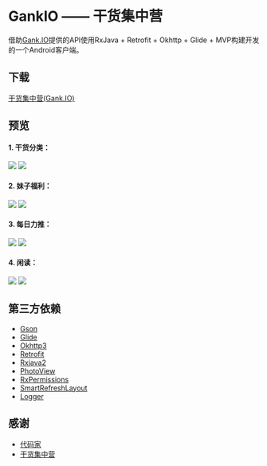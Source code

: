 # GankIO —— 干货集中营
借助[Gank.IO](https://gank.io/)提供的API使用RxJava + Retrofit + Okhttp + Glide + MVP构建开发的一个Android客户端。

## 下载 ##
[干货集中营(Gank.IO)](https://github.com/lyl873825813/GankIO/tree/master/Gank.IO-3.3.apk)

## 预览 ##
#### 1. 干货分类： ####
![](/screenshots/gank_type_1.jpg)
![](/screenshots/gank_type_2.jpg)
#### 2. 妹子福利： ####
![](/screenshots/gank_welfare_1.jpg)
![](/screenshots/gank_welfare_2.jpg)
#### 3. 每日力推： ####
![](/screenshots/gank_daily_1.jpg)
![](/screenshots/gank_daily_2.jpg)
#### 4. 闲读： ####
![](/screenshots/gank_reading_1.jpg)
![](/screenshots/gank_reading_2.jpg)

## 第三方依赖 ##
* [Gson](https://github.com/google/gson)
* [Glide](https://github.com/bumptech/glide)
* [Okhttp3](https://github.com/square/okhttp)
* [Retrofit](https://github.com/square/retrofit)
* [Rxjava2](https://github.com/ReactiveX/RxJava)
* [PhotoView](https://github.com/chrisbanes/PhotoView)
* [RxPermissions](https://github.com/tbruyelle/RxPermissions)
* [SmartRefreshLayout](https://github.com/scwang90/SmartRefreshLayout)
* [Logger](https://github.com/orhanobut/logger)

## 感谢 ##
* [代码家](https://github.com/daimajia)
* [干货集中营](https://gank.io/)
